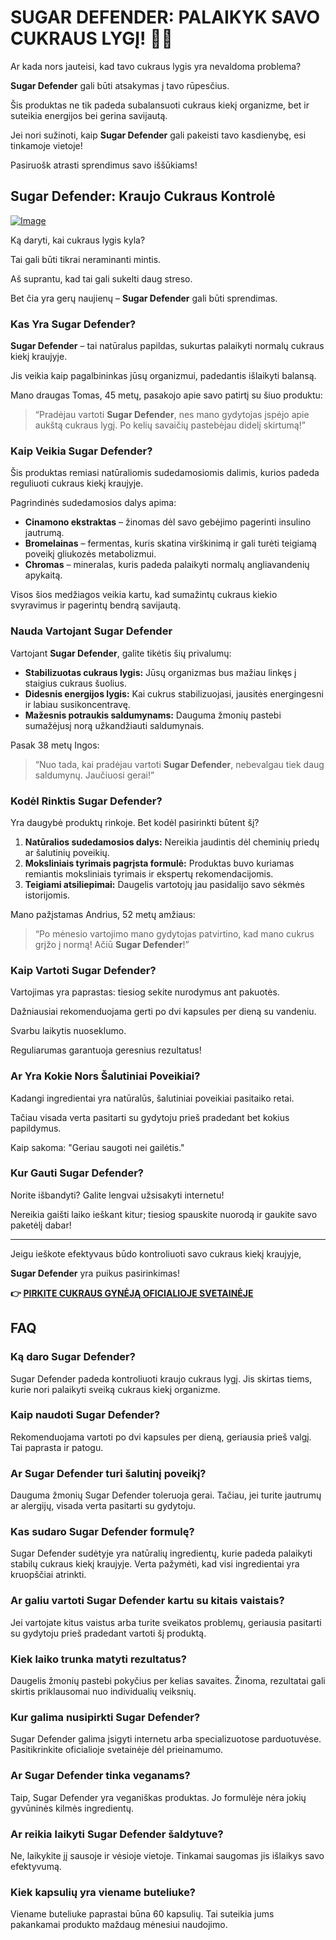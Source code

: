 # SUGAR DEFENDER: PALAIKYK SAVO CUKRAUS LYGĮ! 🍭💪

Ar kada nors jauteisi, kad tavo cukraus lygis yra nevaldoma problema? 

**Sugar Defender** gali būti atsakymas į tavo rūpesčius. 

Šis produktas ne tik padeda subalansuoti cukraus kiekį organizme, bet ir suteikia energijos bei gerina savijautą. 

Jei nori sužinoti, kaip **Sugar Defender** gali pakeisti tavo kasdienybę, esi tinkamoje vietoje! 

Pasiruošk atrasti sprendimus savo iššūkiams!

## Sugar Defender: Kraujo Cukraus Kontrolė

[![Image](https://sugardefender24.com/assets/img/SUGARDEFENDERx1-500px.webp)](https://gchaffi.com/y135HDLB)

Ką daryti, kai cukraus lygis kyla? 

Tai gali būti tikrai neraminanti mintis. 

Aš suprantu, kad tai gali sukelti daug streso. 

Bet čia yra gerų naujienų – **Sugar Defender** gali būti sprendimas.

### Kas Yra Sugar Defender?

**Sugar Defender** – tai natūralus papildas, sukurtas palaikyti normalų cukraus kiekį kraujyje. 

Jis veikia kaip pagalbininkas jūsų organizmui, padedantis išlaikyti balansą.

Mano draugas Tomas, 45 metų, pasakojo apie savo patirtį su šiuo produktu:

> “Pradėjau vartoti **Sugar Defender**, nes mano gydytojas įspėjo apie aukštą cukraus lygį. Po kelių savaičių pastebėjau didelį skirtumą!”

### Kaip Veikia Sugar Defender?

Šis produktas remiasi natūraliomis sudedamosiomis dalimis, kurios padeda reguliuoti cukraus kiekį kraujyje. 

Pagrindinės sudedamosios dalys apima:

- **Cinamono ekstraktas** – žinomas dėl savo gebėjimo pagerinti insulino jautrumą.
- **Bromelainas** – fermentas, kuris skatina virškinimą ir gali turėti teigiamą poveikį gliukozės metabolizmui.
- **Chromas** – mineralas, kuris padeda palaikyti normalų angliavandenių apykaitą.

Visos šios medžiagos veikia kartu, kad sumažintų cukraus kiekio svyravimus ir pagerintų bendrą savijautą.

### Nauda Vartojant Sugar Defender

Vartojant **Sugar Defender**, galite tikėtis šių privalumų:

- **Stabilizuotas cukraus lygis:** Jūsų organizmas bus mažiau linkęs į staigius cukraus šuolius.
- **Didesnis energijos lygis:** Kai cukrus stabilizuojasi, jausitės energingesni ir labiau susikoncentravę.
- **Mažesnis potraukis saldumynams:** Dauguma žmonių pastebi sumažėjusį norą užkandžiauti saldumynais.

Pasak 38 metų Ingos:

> “Nuo tada, kai pradėjau vartoti **Sugar Defender**, nebevalgau tiek daug saldumynų. Jaučiuosi gerai!”

### Kodėl Rinktis Sugar Defender?

Yra daugybė produktų rinkoje. Bet kodėl pasirinkti būtent šį? 

1. **Natūralios sudedamosios dalys:** Nereikia jaudintis dėl cheminių priedų ar šalutinių poveikių.
2. **Moksliniais tyrimais pagrįsta formulė:** Produktas buvo kuriamas remiantis moksliniais tyrimais ir ekspertų rekomendacijomis.
3. **Teigiami atsiliepimai:** Daugelis vartotojų jau pasidalijo savo sėkmės istorijomis.

Mano pažįstamas Andrius, 52 metų amžiaus:

> “Po mėnesio vartojimo mano gydytojas patvirtino, kad mano cukrus grįžo į normą! Ačiū **Sugar Defender**!”

### Kaip Vartoti Sugar Defender?

Vartojimas yra paprastas: tiesiog sekite nurodymus ant pakuotės.

Dažniausiai rekomenduojama gerti po dvi kapsules per dieną su vandeniu.

Svarbu laikytis nuoseklumo. 

Reguliarumas garantuoja geresnius rezultatus!

### Ar Yra Kokie Nors Šalutiniai Poveikiai?

Kadangi ingredientai yra natūralūs, šalutiniai poveikiai pasitaiko retai.

Tačiau visada verta pasitarti su gydytoju prieš pradedant bet kokius papildymus.

Kaip sakoma: "Geriau saugoti nei gailėtis."

### Kur Gauti Sugar Defender?

Norite išbandyti? Galite lengvai užsisakyti internetu!

Nereikia gaišti laiko ieškant kitur; tiesiog spauskite nuorodą ir gaukite savo paketėlį dabar!

---

Jeigu ieškote efektyvaus būdo kontroliuoti savo cukraus kiekį kraujyje,

**Sugar Defender** yra puikus pasirinkimas!



**👉 [PIRKITE CUKRAUS GYNĖJĄ OFICIALIOJE SVETAINĖJE](https://gchaffi.com/y135HDLB)**

## FAQ

### Ką daro Sugar Defender?

Sugar Defender padeda kontroliuoti kraujo cukraus lygį. Jis skirtas tiems, kurie nori palaikyti sveiką cukraus kiekį organizme. 

### Kaip naudoti Sugar Defender?

Rekomenduojama vartoti po dvi kapsules per dieną, geriausia prieš valgį. Tai paprasta ir patogu.

### Ar Sugar Defender turi šalutinį poveikį?

Dauguma žmonių Sugar Defender toleruoja gerai. Tačiau, jei turite jautrumų ar alergijų, visada verta pasitarti su gydytoju.

### Kas sudaro Sugar Defender formulę?

Sugar Defender sudėtyje yra natūralių ingredientų, kurie padeda palaikyti stabilų cukraus kiekį kraujyje. Verta pažymėti, kad visi ingredientai yra kruopščiai atrinkti.

### Ar galiu vartoti Sugar Defender kartu su kitais vaistais?

Jei vartojate kitus vaistus arba turite sveikatos problemų, geriausia pasitarti su gydytoju prieš pradedant vartoti šį produktą.

### Kiek laiko trunka matyti rezultatus?

Daugelis žmonių pastebi pokyčius per kelias savaites. Žinoma, rezultatai gali skirtis priklausomai nuo individualių veiksnių.

### Kur galima nusipirkti Sugar Defender?

Sugar Defender galima įsigyti internetu arba specializuotose parduotuvėse. Pasitikrinkite oficialioje svetainėje dėl prieinamumo.

### Ar Sugar Defender tinka veganams?

Taip, Sugar Defender yra veganiškas produktas. Jo formulėje nėra jokių gyvūninės kilmės ingredientų.

### Ar reikia laikyti Sugar Defender šaldytuve?

Ne, laikykite jį sausoje ir vėsioje vietoje. Tinkamai saugomas jis išlaikys savo efektyvumą.

### Kiek kapsulių yra viename buteliuke?

Viename buteliuke paprastai būna 60 kapsulių. Tai suteikia jums pakankamai produkto maždaug mėnesiui naudojimo.